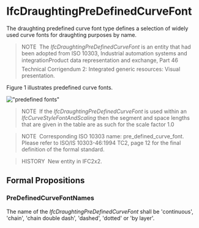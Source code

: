 # IfcDraughtingPreDefinedCurveFont

The draughting predefined curve font type defines a selection of widely used curve fonts for draughting purposes by name.

> NOTE&nbsp; The _IfcDraughtingPreDefinedCurveFont_ is an entity that had been adopted from ISO 10303, Industrial automation systems and integration&#151;Product data representation and exchange, Part 46 Technical Corrigendum 2: Integrated generic resources: Visual presentation.

Figure 1 illustrates predefined curve fonts.

!["predefined fonts"](../../../../../../figures/ifcdraughtingpredefinedcurvefont_fig1.gif "Figure 1 &mdash; Draughting predefined curve font")

> NOTE&nbsp; If the _IfcDraughtingPreDefinedCurveFont_ is used within an _IfcCurveStyleFontAndScaling_ then the segment and space lengths that are given in the table are as such for the scale factor 1.0

> NOTE&nbsp; Corresponding ISO 10303 name: pre_defined_curve_font. Please refer to ISO/IS 10303-46:1994 TC2, page 12 for the final definition of the formal standard.

> HISTORY&nbsp; New entity in IFC2x2.

## Formal Propositions

### PreDefinedCurveFontNames
The name of the _IfcDraughtingPreDefinedCurveFont_ shall be 'continuous', 'chain', 'chain double dash', 'dashed', 'dotted' or 'by layer'.
